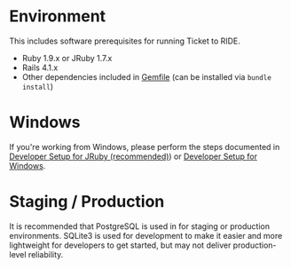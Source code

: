 # Environment

This includes software prerequisites for running Ticket to RIDE.

- Ruby 1.9.x or JRuby 1.7.x
- Rails 4.1.x
- Other dependencies included in [Gemfile](../Gemfile) (can be installed via `bundle install`)

# Windows

If you're working from Windows, please perform the steps documented in [Developer Setup for JRuby (recommended)](developer_jruby_setup.md))
or [Developer Setup for Windows](developer_windows_setup.md).

# Staging / Production

It is recommended that PostgreSQL is used in for staging or production environments. SQLite3 is used for development to make it easier and more lightweight for developers to get started, but may not deliver production-level reliability.